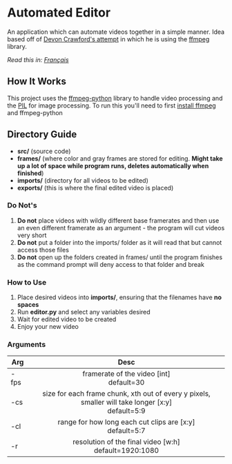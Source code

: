 # Automated Editor
An application which can automate videos together in a simple manner. Idea based off of [Devon Crawford's attempt](https://github.com/DevonCrawford/Video-Editing-Automation) in which he is using the [ffmpeg](https://ffmpeg.org/) library.

*Read this in: [Français](README.fr.md)*

## How It Works
This project uses the [ffmpeg-python](https://github.com/kkroening/ffmpeg-python) library to handle video processing and the [PIL](http://www.pythonware.com/products/pil/) for image processing. To run this you'll need to first [install ffmpeg](https://github.com/adaptlearning/adapt_authoring/wiki/Installing-FFmpeg) and ffmpeg-python

## Directory Guide
- **src/** (source code)
- **frames/** (where color and gray frames are stored for editing. **Might take up a lot of space while program runs, deletes automatically when finished**)
- **imports/** (directory for all videos to be edited)
- **exports/** (this is where the final edited video is placed)

### **Do Not's**
1. **Do not** place videos with wildly different base framerates and then use an even different framerate as an argument - the program will cut videos very short
2. **Do not** put a folder into the imports/ folder as it will read that but cannot access those files
3. **Do not** open up the folders created in frames/ until the program finishes as the command prompt will deny access to that folder and break

### How to Use
1. Place desired videos into **imports/**, ensuring that the filenames have **no spaces**
2. Run **editor.py** and select any variables desired
3. Wait for edited video to be created
4. Enjoy your new video

### Arguments
| Arg      | Desc          |
| -------- |:-------------:|
| -fps     | framerate of the video [int] <br> default=30|
| -cs      | size for each frame chunk, xth out of every y pixels, smaller will take longer [x:y]<br> default=5:9|
| -cl      | range for how long each cut clips are [x:y]  <br> default=5:7 |
| -r       | resolution of the final video [w:h]  <br> default=1920:1080 |
